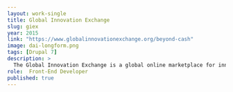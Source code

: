 ```yaml
---
layout: work-single
title: Global Innovation Exchange
slug: giex
year: 2015
link: "https://www.globalinnovationexchange.org/beyond-cash"
image: dai-longform.png
tags: [Drupal 7]
description: >
  The Global Innovation Exchange is a global online marketplace for innovations, funding, insights, resources and conversations, allowing the world to better work together to address humanity’s greatest challenges.
role:  Front-End Developer
published: true
---
```

